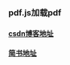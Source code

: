 ### pdf.js加载pdf
#### [csdn博客地址](https://blog.csdn.net/demonliuhui/article/details/81185611)
#### [简书地址](https://www.jianshu.com/p/fec41669acbb)